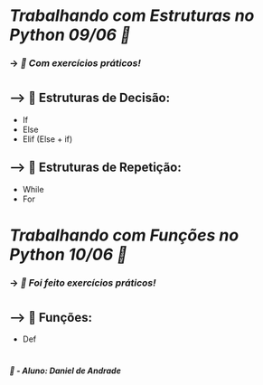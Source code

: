 # _Trabalhando com Estruturas no Python 09/06 :snake:_
### -> _:page_with_curl: Com exercícios práticos!_
#
## --> :open_file_folder: Estruturas de Decisão:
* If
* Else
* Elif (Else + if)
## --> :open_file_folder: Estruturas de Repetição:
* While
* For
# _Trabalhando com Funções no Python 10/06 :snake:_
### -> _:page_with_curl: Foi feito exercícios práticos!_
#
## --> :open_file_folder: Funções:
* Def
  #
***:small_blue_diamond: - Aluno: Daniel de Andrade***